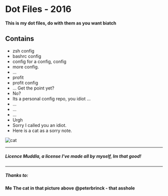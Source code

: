 # Dot Files - 2016
**This is my dot files, do with them as you want biatch**

## Contains
+ zsh config
+ bashrc config
+ config for a config, config
+ more config.
+ ...
+ profit
+ profit config
+ ... Get the point yet?
+ No? 
+ Its a personal config repo, you idiot ...
+ ...
+ ...
+ ...
+ Urgh
+ Sorry I called you an idiot.
+ Here is a cat as a sorry note.

![cat]

---
##### Licence Muddla, a license I've made all by myself, Im that good!

---
##### Thanks to:
**Me**
**The cat in that picture above**
**@peterbrinck - that asshole**


[cat]: http://www.imagefully.com/wp-content/uploads/2015/06/Cat-Staring-You-Still-Mad-Sorry-Image.jpg
